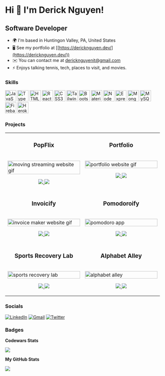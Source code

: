 Hi 👋 I'm Derick Nguyen!
==============================

Software Developer
-----------------

* 🌍  I'm based in Huntingon Valley, PA, United States
* 🖥️  See my portfolio at [[https://dericknguyen.dev/](https://dericknguyen.dev/))
* ✉️  You can contact me at [dericknguyenit@gmail.com](mailto:dericknguyenit@gmail.com)
* ⚡  Enjoys talking tennis, tech, places to visit, and movies.
### Skills

<p align="left">
<a href="https://developer.mozilla.org/en-US/docs/Web/JavaScript" target="_blank" rel="noreferrer"><img src="https://raw.githubusercontent.com/danielcranney/readme-generator/main/public/icons/skills/javascript-colored.svg" width="36" height="36" alt="JavaScript" /></a>
<a href="https://www.typescriptlang.org/" target="_blank" rel="noreferrer"><img src="https://raw.githubusercontent.com/danielcranney/readme-generator/main/public/icons/skills/typescript-colored.svg" width="36" height="36" alt="TypeScript" /></a>
<a href="https://developer.mozilla.org/en-US/docs/Glossary/HTML5" target="_blank" rel="noreferrer"><img src="https://raw.githubusercontent.com/danielcranney/readme-generator/main/public/icons/skills/html5-colored.svg" width="36" height="36" alt="HTML5" /></a>
<a href="https://reactjs.org/" target="_blank" rel="noreferrer"><img src="https://raw.githubusercontent.com/danielcranney/readme-generator/main/public/icons/skills/react-colored.svg" width="36" height="36" alt="React" /></a>
<a href="https://www.w3.org/TR/CSS/#css" target="_blank" rel="noreferrer"><img src="https://raw.githubusercontent.com/danielcranney/readme-generator/main/public/icons/skills/css3-colored.svg" width="36" height="36" alt="CSS3" /></a>
<a href="https://tailwindcss.com/" target="_blank" rel="noreferrer"><img src="https://raw.githubusercontent.com/danielcranney/readme-generator/main/public/icons/skills/tailwindcss-colored.svg" width="36" height="36" alt="TailwindCSS" /></a>
<a href="https://getbootstrap.com/" target="_blank" rel="noreferrer"><img src="https://raw.githubusercontent.com/danielcranney/readme-generator/main/public/icons/skills/bootstrap-colored.svg" width="36" height="36" alt="Bootstrap" /></a>
<a href="https://mui.com/" target="_blank" rel="noreferrer"><img src="https://raw.githubusercontent.com/danielcranney/readme-generator/main/public/icons/skills/materialui-colored.svg" width="36" height="36" alt="Material UI" /></a>
<a href="https://nodejs.org/en/" target="_blank" rel="noreferrer"><img src="https://raw.githubusercontent.com/danielcranney/readme-generator/main/public/icons/skills/nodejs-colored.svg" width="36" height="36" alt="NodeJS" /></a>
<a href="https://expressjs.com/" target="_blank" rel="noreferrer"><img src="https://raw.githubusercontent.com/danielcranney/readme-generator/main/public/icons/skills/express-colored.svg" width="36" height="36" alt="Express" /></a>
<a href="https://www.mongodb.com/" target="_blank" rel="noreferrer"><img src="https://raw.githubusercontent.com/danielcranney/readme-generator/main/public/icons/skills/mongodb-colored.svg" width="36" height="36" alt="MongoDB" /></a>
<a href="https://www.mysql.com/" target="_blank" rel="noreferrer"><img src="https://raw.githubusercontent.com/danielcranney/readme-generator/main/public/icons/skills/mysql-colored.svg" width="36" height="36" alt="MySQL" /></a>
<a href="https://firebase.google.com/" target="_blank" rel="noreferrer"><img src="https://raw.githubusercontent.com/danielcranney/readme-generator/main/public/icons/skills/firebase-colored.svg" width="36" height="36" alt="Firebase" /></a>
<a href="https://www.heroku.com/" target="_blank" rel="noreferrer"><img src="https://raw.githubusercontent.com/danielcranney/readme-generator/main/public/icons/skills/heroku-colored.svg" width="36" height="36" alt="Heroku" /></a>
</p>


### Projects

<table>
 <tbody>
   <tr>
   <td width='50%' valign='top'>
    <h3 align="center" dir="auto">PopFlix</h3>
    <br>
    <a href="https://popflix-eta.vercel.app/" rel="nofollow">
     <img src="https://user-images.githubusercontent.com/101297012/178840566-eafd45c5-a714-49bb-a1c3-d7e5b691d85d.gif" width="100%" alt="moving streaming website gif" style="max-width: 100%;">
    </a>
    <p align="center" dir="auto">  
     <a href="https://github.com/noxlumomagna/popflix"> 
      <img src="https://img.shields.io/badge/Repo-2962FF?style=for-the-badge&logo=github&logoColor=white">
     </a>
     <a href="https://popflix-eta.vercel.app/" rel="nofollow">
      <img src="https://img.shields.io/badge/Live-white?style=for-the-badge&logo=html5&logoColor=2962FF">
     </a>
    </p>
   </td>
     <td width='50%' valign='top'>
    <h3 align="center" dir="auto">Portfolio</h3>
    <br>
    <a href="https://dericknguyen.dev/" rel="nofollow">
     <img src="https://user-images.githubusercontent.com/101297012/178846447-bcfd7868-f4bb-400d-8dd1-70a889a65477.gif" width="100%" alt="portfolio website gif" style="max-width: 100%;">
    </a>
    <p align="center" dir="auto">  
     <a href="https://github.com/noxlumomagna/Personal-Website"> 
      <img src="https://img.shields.io/badge/Repo-2962FF?style=for-the-badge&logo=github&logoColor=white">
     </a>
     <a href="https://dericknguyen.dev/" rel="nofollow">
      <img src="https://img.shields.io/badge/Live-white?style=for-the-badge&logo=html5&logoColor=2962FF">
     </a>
    </p>
   </td>
  </tr>
  
   <tr>
   <td width='50%' valign='top'>
    <h3 align="center" dir="auto">Invoicify</h3>
    <br>
    <a href="https://invoicify-nu.vercel.app/" rel="nofollow">
     <img src="https://user-images.githubusercontent.com/101297012/178847243-30389c8b-9a27-4447-9f5f-f66d3625a6c9.gif" width="100%" alt="invoice maker website gif" style="max-width: 100%;">
    </a>
    <p align="center" dir="auto">  
     <a href="https://github.com/noxlumomagna/invoicify"> 
      <img src="https://img.shields.io/badge/Repo-2962FF?style=for-the-badge&logo=github&logoColor=white">
     </a>
     <a href="https://invoicify-nu.vercel.app/" rel="nofollow">
      <img src="https://img.shields.io/badge/Live-white?style=for-the-badge&logo=html5&logoColor=2962FF">
     </a>
    </p>
   </td>
   <td width='50%' valign='top'>
    <h3 align="center" dir="auto">Pomodoroify</h3>
    <br>
    <a href="https://pomodoroify.netlify.app/" rel="nofollow">
     <img src="https://user-images.githubusercontent.com/101297012/178848065-a25859ef-a212-43e0-ad08-fade803e1322.gif" width="100%" alt="pomodoro app" style="max-width: 100%;">
    </a>
    <p align="center" dir="auto">  
     <a href="https://github.com/noxlumomagna/Pomodoro"> 
      <img src="https://img.shields.io/badge/Repo-2962FF?style=for-the-badge&logo=github&logoColor=white">
     </a>
     <a href="https://pomodoroify.netlify.app/" rel="nofollow">
      <img src="https://img.shields.io/badge/Live-white?style=for-the-badge&logo=html5&logoColor=2962FF">
     </a>
    </p>
   </td>
  </tr>

   <tr>
   <td width='50%' valign='top'>
    <h3 align="center" dir="auto">Sports Recovery Lab</h3>
    <br>
    <a href="https://sportsrecoverylab.netlify.app/" rel="nofollow">
     <img src="https://user-images.githubusercontent.com/101297012/177808109-d57e6e02-3fe0-436d-b5fe-e254669ef080.gif" width="100%" alt="sports recovery lab" style="max-width: 100%;">
    </a>
    <p align="center" dir="auto">  
     <a href="https://github.com/noxlumomagna/sportsrecoverylab"> 
      <img src="https://img.shields.io/badge/Repo-2962FF?style=for-the-badge&logo=github&logoColor=white">
     </a>
     <a href="https://sportsrecoverylab.netlify.app/" rel="nofollow">
      <img src="https://img.shields.io/badge/Live-white?style=for-the-badge&logo=html5&logoColor=2962FF">
     </a>
    </p>
   </td>
   <td width='50%' valign='top'>
    <h3 align="center" dir="auto">Alphabet Alley</h3>
    <br>
    <a href="https://github.com/noxlumomagna/alphabetalley" rel="nofollow">
     <img src="https://user-images.githubusercontent.com/101297012/177808035-89994b1a-a87a-43d5-87c5-f5d59a45b55a.gif" width="100%" alt="alphabet alley" style="max-width: 100%;">
    </a>
    <p align="center" dir="auto">  
     <a href="https://github.com/noxlumomagna/alphabetalley"> 
      <img src="https://img.shields.io/badge/Repo-2962FF?style=for-the-badge&logo=github&logoColor=white">
     </a>
     <a href="https://alphabetalley.netlify.app/index.html" rel="nofollow">
      <img src="https://img.shields.io/badge/Live-white?style=for-the-badge&logo=html5&logoColor=2962FF">
     </a>
    </p> 
  </td>
  </tr>

 </tbody>
</table>

### Socials

[![LinkedIn](https://img.shields.io/badge/LinkedIn-0077B5?style=for-the-badge&logo=linkedin&logoColor=white
)](https://www.linkedin.com/in/1derick-nguyen/)
[![Gmail](https://img.shields.io/badge/Gmail-D14836?style=for-the-badge&logo=gmail&logoColor=white
)](mailto:dericknguyenit@gmail.com)
[![Twitter](https://img.shields.io/badge/Twitter-1DA1F2?style=for-the-badge&logo=twitter&logoColor=white
)](https://twitter.com/1dericknguyen)

### Badges

<b> Codewars Stats</b>
<p align="left" dir="auto">
  <a href="(https://www.codewars.com/users/Derick%20Nguyen)" rel="nofollow"><img src="https://www.codewars.com/users/Derick%20Nguyen/badges/large" style="max-width: 100%;"></a>
</p>

<b>My GitHub Stats</b>

<a href="http://www.github.com/derickcnguyen"><img src="https://github-readme-streak-stats.herokuapp.com/?user=noxlumomagna&stroke=ffffff&background=181824&ring=0891b2&fire=0891b2&currStreakNum=ffffff&currStreakLabel=0891b2&sideNums=ffffff&sideLabels=ffffff&dates=ffffff&hide_border=true" /></a>
